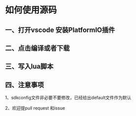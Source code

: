 # 如何使用源码

## 一、打开vscode 安装PlatformIO插件

## 二、点击编译或者下载

## 三、写入lua脚本

## 四、注意事项

1、sdkconfig文件非必要不要修改，已经给出default文件作为默认

2、欢迎提pull request 和issue